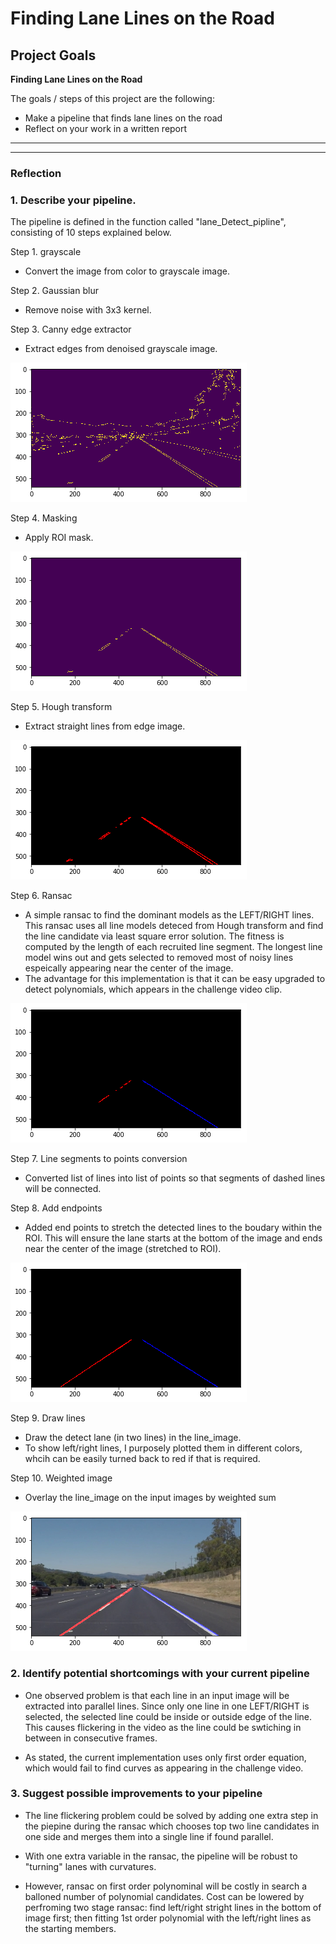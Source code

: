 # **Finding Lane Lines on the Road** 

## Project Goals



**Finding Lane Lines on the Road**

The goals / steps of this project are the following:
* Make a pipeline that finds lane lines on the road
* Reflect on your work in a written report

---

[//]: # (Image References)

[image1]: ./test_images_output/dbg1.png "color"
[image2]: ./test_images_output/dbg2.png "color"
[image3]: ./test_images_output/dbg3.png "color"
[image4]: ./test_images_output/dbg4.png "color"
[image5]: ./test_images_output/dbg5.png "color"
[image6]: ./test_images_output/solidWhiteRight.png "color"

---

### Reflection



### 1. Describe your pipeline. 

The pipeline is defined in the function called "lane_Detect_pipline", consisting of 10 steps explained below.

Step 1. grayscale 
  * Convert the image from color to grayscale image.

Step 2. Gaussian blur 
  * Remove noise with 3x3 kernel.

Step 3. Canny edge extractor 
  * Extract edges from denoised grayscale image.
  
![alt text][image1]


Step 4. Masking 
  * Apply ROI mask.
  
![alt text][image2]


Step 5. Hough transform 
  * Extract straight lines from edge image.
  
![alt text][image3]


Step 6. Ransac
  * A simple ransac to find the dominant models as the LEFT/RIGHT lines. This ransac uses all line models deteced from Hough transform and find the line candidate via least square error solution. The fitness is computed by the length of each recruited line segment. The longest line model wins out and gets selected to removed most of noisy lines espeically appearing near the center of the image.
  * The advantage for this implementation is that it can be easy upgraded to detect polynomials, which appears in the challenge video clip.  

![alt text][image4]

Step 7. Line segments to points conversion
  * Converted list of lines into list of points so that segments of dashed lines will be connected.

Step 8. Add endpoints
  * Added end points to stretch the detected lines to the boudary within the ROI. This will ensure the lane starts at the bottom of the image and ends near the center of the image (stretched to ROI).

![alt text][image5]


Step 9. Draw lines
  * Draw the detect lane (in two lines) in the line_image.
  * To show left/right lines, I purposely plotted them in different colors, whcih can be easily turned back to red if that is required.

Step 10. Weighted image
  * Overlay the line_image on the input images by weighted sum

![alt text][image6]



### 2. Identify potential shortcomings with your current pipeline

* One observed problem is that each line in an input image will be extracted into parallel lines. Since only one line in one LEFT/RIGHT is selected, the selected line could be inside or outside edge of the line. This causes flickering in the video as the line could be swtiching in between in consecutive frames.

* As stated, the current implementation uses only first order equation, which would fail to find curves as appearing in the challenge video.


### 3. Suggest possible improvements to your pipeline

* The line flickering problem could be solved by adding one extra step in the piepine during the ransac which chooses top two line candidates in one side and merges them into a single line if found parallel.

* With one extra variable in the ransac, the pipeline will be robust to "turning" lanes with curvatures.

* However, ransac on first order polynominal will be costly in search a balloned number of polynomial candidates. Cost can be lowered by perfroming two stage ransac: find left/right stright lines in the bottom of image first; then fitting 1st order polynomial with the left/right lines as the starting members.
